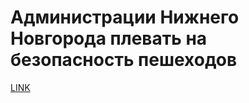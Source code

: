 # Администрации Нижнего Новгорода плевать на безопасность пешеходов



[LINK](https://varlamov.ru/3809934.html)
